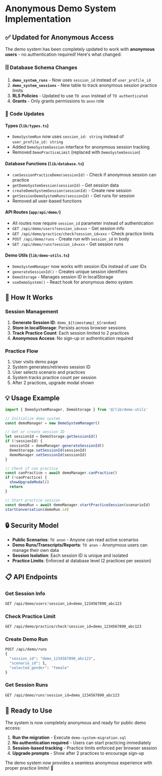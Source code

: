 # Anonymous Demo System Implementation

## ✅ **Updated for Anonymous Access**

The demo system has been completely updated to work with **anonymous users** - no authentication required! Here's what changed:

### 🗄️ **Database Schema Changes**

1. **`demo_system_runs`** - Now uses `session_id` instead of `user_profile_id`
2. **`demo_system_sessions`** - New table to track anonymous session practice limits
3. **RLS Policies** - Updated to use `TO anon` instead of `TO authenticated`
4. **Grants** - Only grants permissions to `anon` role

### 🔧 **Code Updates**

#### **Types** (`lib/types.ts`)
- `DemoSystemRun` now uses `session_id: string` instead of `user_profile_id: string`
- Added `DemoSystemSession` interface for anonymous session tracking
- Removed `DemoPracticeLimit` (replaced with `DemoSystemSession`)

#### **Database Functions** (`lib/database.ts`)
- `canSessionPracticeDemo(sessionId)` - Check if anonymous session can practice
- `getDemoSystemSession(sessionId)` - Get session data
- `createDemoSystemSession(sessionId)` - Create new session
- `getSessionDemoSystemRuns(sessionId)` - Get runs for session
- Removed all user-based functions

#### **API Routes** (`app/api/demo/`)
- All routes now require `session_id` parameter instead of authentication
- `GET /api/demo/users?session_id=xxx` - Get session info
- `GET /api/demo/practice/check?session_id=xxx` - Check practice limits
- `POST /api/demo/runs` - Create run with `session_id` in body
- `GET /api/demo/runs?session_id=xxx` - Get session runs

#### **Demo Utils** (`lib/demo-utils.ts`)
- `DemoSystemManager` now works with session IDs instead of user IDs
- `generateSessionId()` - Creates unique session identifiers
- `DemoStorage` - Manages session ID in localStorage
- `useDemoSystem()` - React hook for anonymous demo system

## 🎯 **How It Works**

### **Session Management**
1. **Generate Session ID**: `demo_${timestamp}_${random}`
2. **Store in localStorage**: Persists across browser sessions
3. **Track Practice Count**: Each session limited to 2 practices
4. **Anonymous Access**: No sign-up or authentication required

### **Practice Flow**
1. User visits demo page
2. System generates/retrieves session ID
3. User selects scenario and practices
4. System tracks practice count per session
5. After 2 practices, upgrade modal shown

## 💡 **Usage Example**

```typescript
import { DemoSystemManager, DemoStorage } from '@/lib/demo-utils'

// Initialize demo system
const demoManager = new DemoSystemManager()

// Get or create session ID
let sessionId = DemoStorage.getSessionId()
if (!sessionId) {
  sessionId = demoManager.generateSessionId()
  DemoStorage.setSessionId(sessionId)
  demoManager.setSessionId(sessionId)
}

// Check if can practice
const canPractice = await demoManager.canPractice()
if (!canPractice) {
  showUpgradeModal()
  return
}

// Start practice session
const demoRun = await demoManager.startPracticeSession(scenarioId)
startConversation(demoRun.id)
```

## 🔒 **Security Model**

- **Public Scenarios**: `TO anon` - Anyone can read active scenarios
- **Demo Runs/Transcripts/Reports**: `TO anon` - Anonymous users can manage their own data
- **Session Isolation**: Each session ID is unique and isolated
- **Practice Limits**: Enforced at database level (2 practices per session)

## 📋 **API Endpoints**

### **Get Session Info**
```bash
GET /api/demo/users?session_id=demo_1234567890_abc123
```

### **Check Practice Limit**
```bash
GET /api/demo/practice/check?session_id=demo_1234567890_abc123
```

### **Create Demo Run**
```bash
POST /api/demo/runs
{
  "session_id": "demo_1234567890_abc123",
  "scenario_id": 1,
  "selected_gender": "female"
}
```

### **Get Session Runs**
```bash
GET /api/demo/runs?session_id=demo_1234567890_abc123
```

## 🚀 **Ready to Use**

The system is now completely anonymous and ready for public demo access:

1. **Run the migration** - Execute `demo-system-migration.sql`
2. **No authentication required** - Users can start practicing immediately
3. **Session-based tracking** - Practice limits enforced per browser session
4. **Upgrade prompts** - Show after 2 practices to encourage sign-up

The demo system now provides a seamless anonymous experience with proper practice limits! 🎉
